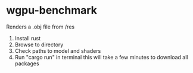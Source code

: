 # wgpu-benchmark

Renders a .obj file from /res

1. Install rust
2. Browse to directory
3. Check paths to model and shaders
4. Run "cargo run" in terminal this will take a few minutes to download all packages
